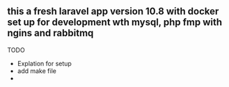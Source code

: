 ## this a fresh laravel app version 10.8 with docker set up for development wth mysql, php fmp with ngins and rabbitmq 


TODO 
- Explation for setup 
- add make file 
-